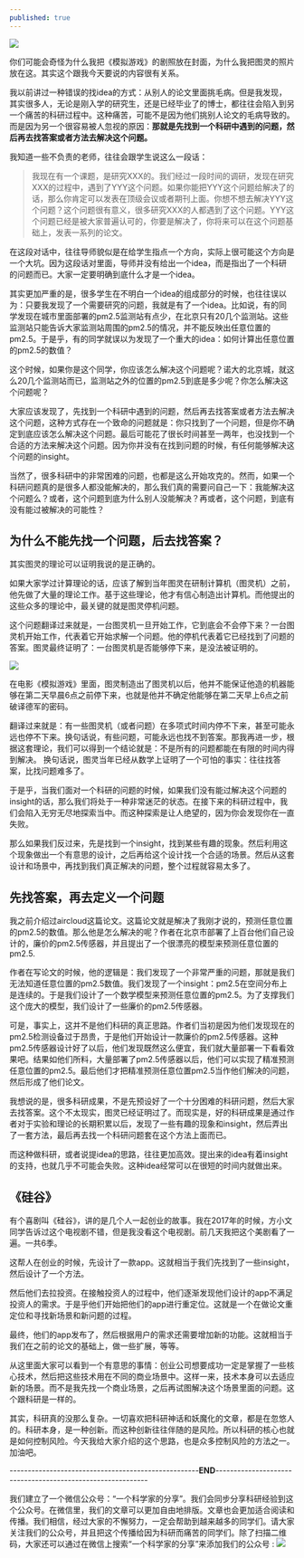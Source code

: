 ```yaml
---
published: true
---
```

![]({{site.baseurl}}/images/24/1.jpeg)

你们可能会奇怪为什么我把《模拟游戏》的剧照放在封面，为什么我把图灵的照片放在这。其实这个跟我今天要说的内容很有关系。

我以前讲过一种错误的找idea的方式：从别人的论文里面挑毛病。但是我发现，其实很多人，无论是刚入学的研究生，还是已经毕业了的博士，都往往会陷入到另一个痛苦的科研过程中。这种痛苦，可能不是因为他们挑别人论文的毛病导致的。而是因为另一个很容易被人忽视的原因：**那就是先找到一个科研中遇到的问题，然后再去找答案或者方法去解决这个问题。**

我知道一些不负责的老师，往往会跟学生说这么一段话：


> 我现在有一个课题，是研究XXX的。我们经过一段时间的调研，发现在研究XXX的过程中，遇到了YYY这个问题。如果你能把YYY这个问题给解决了的话，那么你肯定可以发表在顶级会议或者期刊上面。你想不想去解决YYY这个问题？这个问题很有意义，很多研究XXX的人都遇到了这个问题。YYY这个问题已经是被大家普遍认可的，你要是解决了，你将来可以在这个问题基础上，发表一系列的论文。


在这段对话中，往往导师貌似是在给学生指点一个方向，实际上很可能这个方向是一个大坑。因为这段话对里面，导师并没有给出一个idea，而是指出了一个科研的问题而已。大家一定要明确到底什么才是一个idea。

其实更加严重的是，很多学生在不明白一个idea的组成部分的时候，也往往误以为：只要我发现了一个需要研究的问题，我就是有了一个idea。比如说，有的同学发现在城市里面部署的pm2.5监测站有点少，在北京只有20几个监测站。这些监测站只能告诉大家监测站周围的pm2.5的情况，并不能反映出任意位置的pm2.5。于是乎，有的同学就误以为发现了一个重大的idea：如何计算出任意位置的pm2.5的数值？

这个时候，如果你是这个同学，你应该怎么解决这个问题呢？诺大的北京城，就这么20几个监测站而已，监测站之外的位置的pm2.5到底是多少呢？你怎么解决这个问题呢？

大家应该发现了，先找到一个科研中遇到的问题，然后再去找答案或者方法去解决这个问题，这种方式存在一个致命的问题就是：你只找到了一个问题，但是你不确定到底应该怎么解决这个问题。最后可能花了很长时间甚至一两年，也没找到一个合适的方法来解决这个问题。因为你并没有在找到问题的时候，有任何能够解决这个问题的insight。

当然了，很多科研中的非常困难的问题，也都是这么开始攻克的。然而，如果一个科研问题真的是很多人都没能解决的，那么我们真的需要问自己一下：我能解决这个问题么？或者，这个问题到底为什么别人没能解决？再或者，这个问题，到底有没有能过被解决的可能性？


## 为什么不能先找一个问题，后去找答案？


其实图灵的理论可以证明我说的是正确的。

如果大家学过计算理论的话，应该了解到当年图灵在研制计算机（图灵机）之前，他先做了大量的理论工作。基于这些理论，他才有信心制造出计算机。而他提出的这些众多的理论中，最关键的就是图灵停机问题。

这个问题翻译过来就是，一台图灵机一旦开始工作，它到底会不会停下来？一台图灵机开始工作，代表着它开始求解一个问题。他的停机代表着它已经找到了问题的答案。图灵最终证明了：一台图灵机是否能够停下来，是没法被证明的。

![]({{site.baseurl}}/images/24/2.jpeg)

在电影《模拟游戏》里面，图灵制造出了图灵机以后，他并不能保证他造的机器能够在第二天早晨6点之前停下来，也就是他并不确定他能够在第二天早上6点之前破译德军的密码。

翻译过来就是：有一些图灵机（或者问题）在多项式时间内停不下来，甚至可能永远也停不下来。换句话说，有些问题，可能永远也找不到答案。那我再进一步，根据这套理论，我们可以得到一个结论就是：不是所有的问题都能在有限的时间内得到解决。
换句话说，图灵当年已经从数学上证明了一个可怕的事实：往往找答案，比找问题难多了。

于是乎，当我们面对一个科研的问题的时候，如果我们没有能过解决这个问题的insight的话，那么我们将处于一种非常迷茫的状态。在接下来的科研过程中，我们会陷入无穷无尽地探索当中。而这种探索是让人绝望的，因为你会发现你在一直失败。

那么如果我们反过来，先是找到一个insight，找到某些有趣的现象。然后利用这个现象做出一个有意思的设计，之后再给这个设计找一个合适的场景。然后从这套设计和场景中，再找到我们真正解决的问题，整个过程就容易太多了。


## 先找答案，再去定义一个问题


我之前介绍过aircloud这篇论文。这篇论文就是解决了我刚才说的，预测任意位置的pm2.5的数值。那么他是怎么解决的呢？作者在北京市部署了上百台他们自己设计的，廉价的pm2.5传感器，并且提出了一个很漂亮的模型来预测任意位置的pm2.5.

作者在写论文的时候，他的逻辑是：我们发现了一个非常严重的问题，那就是我们无法知道任意位置的pm2.5数值。我们发现了一个insight：pm2.5在空间分布上是连续的。于是我们设计了一个数学模型来预测任意位置的pm2.5。为了支撑我们这个庞大的模型，我们设计了一些廉价的pm2.5传感器。

可是，事实上，这并不是他们科研的真正思路。作者们当初是因为他们发现现在的pm2.5检测设备过于昂贵，于是他们开始设计一款廉价的pm2.5传感器。这种pm2.5传感器设计好了以后，他们发现既然这么便宜，我们就大量部署一下看看效果吧。结果如他们所料，大量部署了pm2.5传感器以后，他们可以实现了精准预测任意位置的pm2.5。最后他们才把精准预测任意位置pm2.5当作他们解决的问题，然后形成了他们论文。

我想说的是，很多科研成果，不是先预设好了一个十分困难的科研问题，然后大家去找答案。这个不太现实，图灵已经证明过了。而现实是，好的科研成果是通过作者对于实验和理论的长期积累以后，发现了一些有趣的现象和insight，然后弄出了一套方法，最后再去找一个科研问题套在这个方法上面而已。

而这种做科研，或者说提idea的思路，往往更加高效。提出来的idea有着insight的支持，也就几乎不可能会失败。这种idea经常可以在很短的时间内就做出来。


## 《硅谷》


有个喜剧叫《硅谷》，讲的是几个人一起创业的故事。我在2017年的时候，方小文同学告诉过这个电视剧不错，但是我没看这个电视剧。前几天我把这个美剧看了一遍。一共6季。

这帮人在创业的时候，先设计了一款app。这就相当于我们先找到了一些insight，然后设计了一个方法。

然后他们去拉投资。在接触投资人的过程中，他们逐渐发现他们设计的app不满足投资人的需求。于是乎他们开始把他们的app进行重定位。这就是一个在做论文重定位和寻找新场景和新问题的过程。

最终，他们的app发布了，然后根据用户的需求还需要增加新的功能。这就相当于我们在之前的论文的基础上，做一些扩展，等等。

从这里面大家可以看到一个有意思的事情：创业公司想要成功一定是掌握了一些核心技术，然后把这些技术用在不同的商业场景中。这样一来，技术本身可以去适应新的场景。而不是我先找一个商业场景，之后再试图解决这个场景里面的问题。这个跟科研是一样的。

其实，科研真的没那么复杂。一切喜欢把科研神话和妖魔化的文章，都是在忽悠人的。科研本身，是一种创新。而这种创新往往伴随的是风险。所以科研的核心也就是如何控制风险。今天我给大家介绍的这个思路，也是众多控制风险的方法之一。加油吧。


----------------------------------------------------**END**-----------------------------------------------------------

我们建立了一个微信公众号：“一个科学家的分享”。我们会同步分享科研经验到这个公众号。在微信里，我们的文章可以更加自由地排版。文章也会更加适合阅读和传播。我们相信，经过大家的不懈努力，一定会帮助到越来越多的同学们。请大家关注我们的公众号，并且把这个传播给因为科研而痛苦的同学们。除了扫描二维码，大家还可以通过在微信上搜索“一个科学家的分享”来添加我们的公众号 :
![]({{site.baseurl}}/images/11/Capture4.JPG)